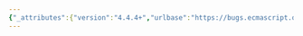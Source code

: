 ```yaml
---
{"_attributes":{"version":"4.4.4+","urlbase":"https://bugs.ecmascript.org/","maintainer":"dherman@mozilla.com"},"bug":{"bug_id":1717,"creation_ts":"2013-08-06 09:51:00 -0700","short_desc":"Numbering glitches","delta_ts":"2013-08-23 08:22:27 -0700","product":"Draft for 6th Edition","component":"editorial issue","version":"Rev 16: July 15, 2013 Draft","rep_platform":"All","op_sys":"All","bug_status":"RESOLVED","resolution":"FIXED","priority":"Normal","bug_severity":"enhancement","everconfirmed":true,"reporter":{"uid":"jorendorff","name":"Jason Orendorff"},"assigned_to":{"uid":"allen","name":"Allen Wirfs-Brock"},"long_desc":[{"commentid":4761,"comment_count":0,"who":{"uid":"jorendorff","name":"Jason Orendorff"},"bug_when":"2013-08-06 09:51:40 -0700","thetext":"In 8.3.16.10 \"MakeConstructor Abstract Operation\", there is no step 6.\n\nIn 8.4.6.5 \"[[Get]] (P, Receiver)\" there is no step 3.\n\nIn 8.4.6.8 \"IntegerIndexedObjectCreate Abstract Operation\", the algorithm begins at step 11.\n\nIn 10.2.1.4.11 \"GetThisBinding ()\", the algorithm begins at step 2.\n\nIn 12.1.1.1 \"Static Semantics\", the last algorithm has only a step 2.\n\nIn 12.2.2.2 \"Runtime Semantics\", the last algorithm begins at step 2.\n\nIn 12.2.3.2 \"Runtime Semantics\", subsection \"Runtime Semantics: Indexed\nBinding Initialisation\", the last algorithm begins at step 2.\n\nIn 12.11.1.2 \"Runtime Semantics\", subsection \"Runtime Semantics: Case\nBlock Evaluation\", the second algorithm, the substeps of step 12 begin\nat b. rather than a.\n\nIn 12.12.1.2 \"Runtime Semantics\", subsection \"Runtime Semantics:\nEvaluation\", the algorithm begins at step 3.\n\nIn 13.2.1.1 \"Static Semantics\", subsection \"Static Semantics:\nExpectedArgumentCount\", the first algorithm has only a step 2.\n\nIn 14.1.1 \"Static Semantics\", subsection \"Static Semantics:\nVarDeclaredNames\", three algorithms have only a step 2.\n\nIn 15.3.3.3, the algorithm begins at step 9.\n\nIn 15.13.6.2.2 \"%TypedArray%.of ( ...items )\", the algorithm begins at step 12.\n\nIn 15.13.6.3.8 \"%TypedArray%.prototype.subarray(begin = 0, end = this.length )\",\nthe algorithm goes from step 20 to step 26.\n\nIn 15.13.6.3.26 \"%TypedArray%.prototype.entries ( )\", the algorithm begins at step 4.\n\nIn 15.13.6.3.27 \"%TypedArray%.prototype.keys ( )\", same thing.\n\nIn 15.13.6.3.28 \"%TypedArray%.prototype.values ( )\", same thing.\n\nIn 15.13.7.2.2 \"new DataView( ... argumentsList)\", same thing.\n\nIn 15.14.2.2 \"Map[ @@create ] ( )\", same thing.\n\nIn 15.17.3.4 \"WeakSet.prototype.delete ( value )\", the algorithm begins\nat step 10. (Also, step 13 is truncated.)\n\nIn 15.18.1.6 \"Reflect.hasOwn (target, propertyKey)\", the algorithm\nbegins at step 6.\n\nIn 15.19.4.3.7 \"IteratorComplete ( itrResult )\", the algorithm begins at\nstep 6.\n\nIn 16.3.2.1 \"Static Semantics\", subsection \"Static Semantics:\nBoundNames\", most of the algorithms do not start with step 1.\n\nIn F.1.1.3 \"_proto___ Object Initialisers _\", the second algorithm has\ntwo steps numbered \"5.\""},{"commentid":4785,"comment_count":1,"who":{"uid":"allen","name":"Allen Wirfs-Brock"},"bug_when":"2013-08-06 18:28:56 -0700","thetext":"fixed in rev17 editor's draft"},{"commentid":5070,"comment_count":2,"who":{"uid":"allen","name":"Allen Wirfs-Brock"},"bug_when":"2013-08-23 08:22:27 -0700","thetext":"fixed in rev17, August 23, 2013 draft"}]}}
---
```

